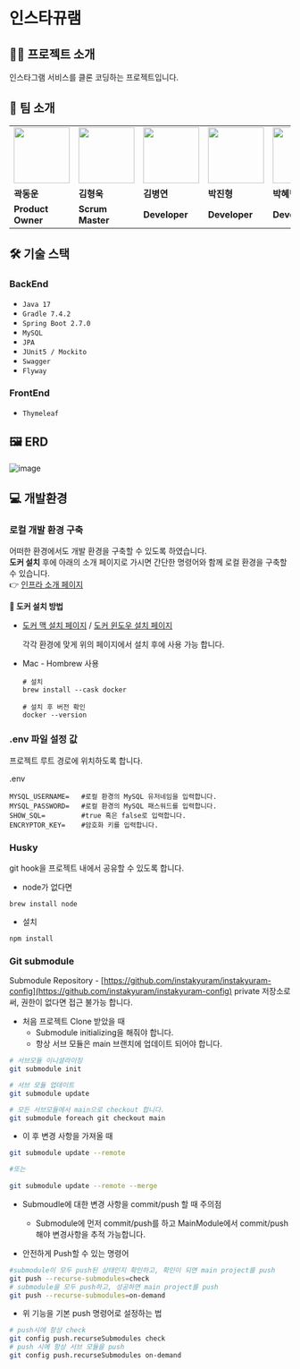 # 인스타뀨램

##  🤲🏻 프로젝트 소개

인스타그램 서비스를 클론 코딩하는 프로젝트입니다.

## 👬 팀 소개

<table>
  <tr>
    <td>
        <a href="https://github.com/midasWorld">
            <img src="https://avatars.githubusercontent.com/u/93169519?v=4" width="100px" />
        </a>
    </td>
    <td>
        <a href="https://github.com/HyoungUkJJang">
            <img src="https://avatars.githubusercontent.com/u/50834204?v=4" width="100px" />
        </a>
    </td>
    <td>
        <a href="https://github.com/whyWhale">
            <img src="https://avatars.githubusercontent.com/u/67587446?v=4" width="100px" />
        </a>
    </td>
    <td>
        <a href="https://github.com/pjh612">
            <img src="https://avatars.githubusercontent.com/u/62292492?v=4" width="100px" />
        </a>
    </td>
    <td>
        <a href="https://github.com/HYEBPARK">
            <img src="https://avatars.githubusercontent.com/u/35947674?v=4" width="100px" />
        </a>
    </td>
  </tr>
  <tr>
    <td><b>곽동운</b></td>
    <td><b>김형욱</b></td>
    <td><b>김병연</b></td>
    <td><b>박진형</b></td>
    <td><b>박혜빈</b></td>
  </tr>
  <tr>
    <td><b>Product Owner</b></td>
    <td><b>Scrum Master</b></td>
    <td><b>Developer</b></td>
    <td><b>Developer</b></td>
    <td><b>Developer</b></td>
  </tr>
</table>

## 🛠 기술 스택

### BackEnd
- `Java 17`
- `Gradle 7.4.2`
- `Spring Boot 2.7.0`
- `MySQL`
- `JPA`
- `JUnit5 / Mockito`
- `Swagger`
- `Flyway`

### FrontEnd
- `Thymeleaf`

## 🖼 ERD

![image](https://user-images.githubusercontent.com/50834204/174832512-4f3741d7-8728-4135-85a0-22714ac2917a.png)


## 💻 개발환경

### 로컬 개발 환경 구축
어떠한 환경에서도 개발 환경을 구축할 수 있도록 하였습니다.
<br/>
**도커 설치** 후에 아래의 소개 페이지로 가시면 간단한 명령어와 함께 로컬 환경을 구축할 수 있습니다.
<br/>
👉 <a href="./infra/README.md">인프라 소개 페이지</a>

**🐳 도커 설치 방법**
- [도커 맥 설치 페이지](https://docs.docker.com/desktop/mac/install/) / [도커 윈도우 설치 페이지](https://docs.docker.com/desktop/windows/install/)
  
  각각 환경에 맞게 위의 페이지에서 설치 후에 사용 가능 합니다.
- Mac - Hombrew 사용
  ```shell
  # 설치
  brew install --cask docker
  
  # 설치 후 버전 확인
  docker --version
  ```
### .env 파일 설정 값
프로젝트 루트 경로에 위치하도록 합니다.

.env
```
MYSQL_USERNAME=   #로컬 환경의 MySQL 유저네임을 입력합니다.
MYSQL_PASSWORD=   #로컬 환경의 MySQL 패스워드를 입력합니다.
SHOW_SQL=         #true 혹은 false로 입력합니다.
ENCRYPTOR_KEY=    #암호화 키를 입력합니다.
```

### Husky
git hook을 프로젝트 내에서 공유할 수 있도록 합니다.

- node가 없다면
```
brew install node
```

- 설치 
```
npm install
```

### Git submodule
Submodule Repository - [https://github.com/instakyuram/instakyuram-config](https://github.com/instakyuram/instakyuram-config)
private 저장소로써, 권한이 없다면 접근 불가능 합니다.

- 처음 프로젝트 Clone 받았을 때
  - Submodule initializing을 해줘야 합니다.
  - 항상 서브 모듈은 main 브랜치에 업데이트 되어야 합니다.
```bash
# 서브모듈 이니셜라이징
git submodule init

# 서브 모듈 업데이트
git submodule update

# 모든 서브모듈에서 main으로 checkout 합니다.
git submodule foreach git checkout main
```

- 이 후 변경 사항을 가져올 때
```bash
git submodule update --remote

#또는
 
git submodule update --remote --merge
```

- Submoudle에 대한 변경 사항을 commit/push 할 때 주의점
  - Submodule에 먼저 commit/push를 하고 MainModule에서 commit/push해야 변경사항을 추적 가능합니다.

- 안전하게 Push할 수 있는 명령어
```bash
#submodule이 모두 push된 상태인지 확인하고, 확인이 되면 main project를 push
git push --recurse-submodules=check
# submodule을 모두 push하고, 성공하면 main project를 push
git push --recurse-submodules=on-demand 
```

- 위 기능을 기본 push 명령어로 설정하는 법
```bash
# push시에 항상 check
git config push.recurseSubmodules check
# push 시에 항상 서브 모듈을 push
git config push.recurseSubmodules on-demand
```